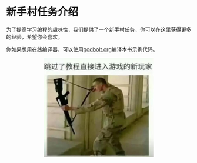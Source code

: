 # 新手村任务介绍

为了提高学习编程的趣味性，我们提供了一个新手村任务，你可以在这里获得更多的经验，希望你会喜欢。

你如果想用在线编译器，可以使用[godbolt.org](https://godbolt.org/)编译本书示例代码。

<div align="center">
<img src="newfish.jpg" alt="新手" width="300">
</div>
